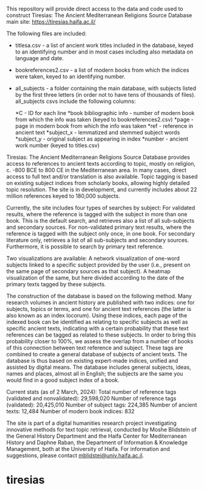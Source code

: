 This repository will provide direct access to the data and code used to construct Tiresias: The Ancient Mediterranean Religions Source Database
main site: https://tiresias.haifa.ac.il/

The following files are included: 

* titlesa.csv - a list of ancient work titles included in the database, keyed to an identifying number and in most cases including also metadata on language and date. 

* bookreferences2.csv - a list of modern books from which the indices were taken, keyed to an identifying number.

* all_subjects - a folder containing the main database, with subjects listed by the first three letters (in order not to have tens of thousands of files).
all_subjects csvs include the following columns:

  *C - ID for each line
  *book bibliographic info - number of modern book from which the info was taken (keyed to bookreferences2.csv)
  *page - page in modern book from which the info was taken
  *ref - reference in ancient text
  *subject_x - lemmatized and stemmed subject words
  *subject_y - original subject as appearing in index
  *number - ancient work number (keyed to titles.csv)
			
	


Tiresias: The Ancient Mediterranean Religions Source Database provides access to references to ancient texts according to topic, mostly on religion, c. -800 BCE to 800 CE in the Mediterranean area. In many cases, direct access to full text and/or translation is also available. Topic tagging is based on existing subject indices from scholarly books, allowing highly detailed topic resolution. The site is in development, and currently includes about 22 million references keyed to 180,000 subjects.

Currently, the site includes four types of searches by subject:
For validated results, where the reference is tagged with the subject in more than one book. This is the default search, and retrieves also a list of all sub-subjects and secondary sources.
For non-validated primary text results, where the reference is tagged with the subject only once, in one book.
For secondary literature only, retrieves a list of all sub-subjects and secondary sources.
Furthermore, it is possible to search by primary text reference.

Two visualizations are available:
A network visualization of one-word subjects linked to a specific subject provided by the user (i.e., present on the same page of secondary sources as that subject).
A heatmap visualization of the same, but here divided according to the date of the primary texts tagged by these subjects.

The construction of the database is based on the following method. Many research volumes in ancient history are published with two indices: one for subjects, topics or terms, and one for ancient text references (the latter is also known as an index locorum). Using these indices, each page of the indexed book can be identified as relating to specific subjects as well as specific ancient texts, indicating with a certain probability that these text references can be tagged as related to these subjects. In order to bring this probability closer to 100%, we assess the overlap from a number of books of this connection between text reference and subject. These tags are combined to create a general database of subjects of ancient texts. The database is thus based on existing expert-made indices, unified and assisted by digital means.
The database includes general subjects, ideas, names and places, almost all in English; the subjects are the same you would find in a good subject index of a book.

Current stats (as of 2 March, 2024):
Total number of reference tags (validated and nonvalidated): 29,598,020
Number of reference tags (validated): 20,425,010
Number of subject tags: 224,385
Number of ancient texts: 12,484
Number of modern book indices: 832

The site is part of a digital humanities research project investigating innovative methods for text topic retrieval, conducted by Moshe Blidstein of the General History Department and the Haifa Center for Mediterranean History and Daphne Raban, the Department of Information & Knowledge Management, both at the University of Haifa.
For information and suggestions, please contact mblidstei@univ.haifa.ac.il.
# tiresias
